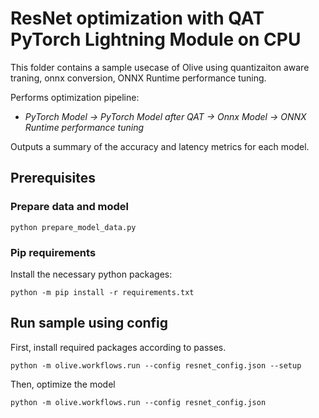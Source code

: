 # ResNet optimization with QAT PyTorch Lightning Module on CPU
This folder contains a sample usecase of Olive using quantizaiton aware traning, onnx conversion, ONNX Runtime performance tuning.

Performs optimization pipeline:
- *PyTorch Model -> PyTorch Model after QAT -> Onnx Model -> ONNX Runtime performance tuning*

Outputs a summary of the accuracy and latency metrics for each model.

## Prerequisites
### Prepare data and model
```
python prepare_model_data.py
```
### Pip requirements
Install the necessary python packages:
```
python -m pip install -r requirements.txt
```

## Run sample using config
First, install required packages according to passes.
```
python -m olive.workflows.run --config resnet_config.json --setup 
```
Then, optimize the model
```
python -m olive.workflows.run --config resnet_config.json
```
